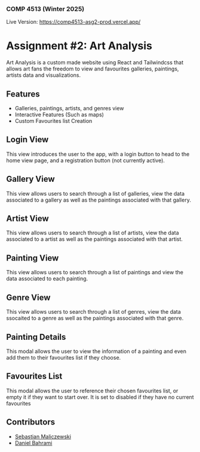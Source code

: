 ### COMP 4513 (Winter 2025)
Live Version: [https://comp4513-asg2-prod.vercel.app/ ](https://web3asg2-three.vercel.app)

# Assignment #2: Art Analysis
Art Analysis is a custom made website using React and Tailwindcss that allows art fans the freedom to view and favourites galleries, paintings, artists data and visualizations.

## Features

- Galleries, paintings, artists, and genres view
- Interactive Features (Such as maps)
- Custom Favourites list Creation

## Login View
This view introduces the user to the app, with a login button to head to the home view page, and a registration button (not currently active).

## Gallery View
This view allows users to search through a list of galleries, view the data associated to a gallery as well as the paintings associated with that gallery.

## Artist View
This view allows users to search through a list of artists, view the data associated to a artist as well as the paintings associated with that artist. 

## Painting View
This view allows users to search through a list of paintings and view the data associated to each painting. 

## Genre View 
This view allows users to search through a list of genres, view the data ssocaited to a genre as well as the paintings associated with that genre. 

## Painting Details
This modal allows the user to view the information of a painting and even add them to their favourites list if they choose.

## Favourites List
This modal allows the user to reference their chosen favourites list, or empty it if they want to start over. It is set to disabled if they have no current favourites

## Contributors

- [Sebastian Maliczewski](https://github.com/Sebmali)
- [Daniel Bahrami](https://github.com/danielbram4)
